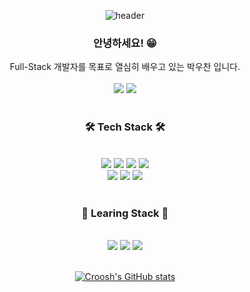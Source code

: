 <div align = "center"> 

![header](https://capsule-render.vercel.app/api?type=waving&color=FAE287&height=220&section=header&text=PARK%20WOO%20CHAN%20&fontSize=70&animation=twinkling&fontAlignY=40&fontColor=66620F)

### 안녕하세요! 😁<br>
Full-Stack 개발자를 목표로 열심히 배우고 있는 박우찬 입니다.<br>
<br>
[<img src="https://img.shields.io/badge/Blog-20C997?style=for-the-badge&logo=velog&logoColor=black">](https://croossh103.tistory.com/)
<img src="https://img.shields.io/badge/Gmail-EA4335?style=for-the-badge&logo=gmail&logoColor=black">
<br>
<br>

### 🛠 Tech Stack 🛠
<br>
<img src="https://img.shields.io/badge/html5-E34F26?style=for-the-badge&logo=html5&logoColor=white">
<img src="https://img.shields.io/badge/css-1572B6?style=for-the-badge&logo=css3&logoColor=white">
<img src="https://img.shields.io/badge/javascript-F7DF1E?style=for-the-badge&logo=javascript&logoColor=black">
<img src="https://img.shields.io/badge/github-181717?style=for-the-badge&logo=github&logoColor=white">
<br>
<img src="https://img.shields.io/badge/node.js-339933?style=for-the-badge&logo=Node.js&logoColor=white">
<img src="https://img.shields.io/badge/express-000000?style=for-the-badge&logo=express&logoColor=white">
<img src="https://img.shields.io/badge/react-61DAFB?style=for-the-badge&logo=react&logoColor=black">
<br>
<br>

### 📖 Learing Stack 📖
<br>
<img src="https://img.shields.io/badge/mongoDB-47A248?style=for-the-badge&logo=MongoDB&logoColor=white">
<img src="https://img.shields.io/badge/redux-764ABC?style=for-the-badge&logo=redux&logoColor=white">
<img src="https://img.shields.io/badge/linux-FCC624?style=for-the-badge&logo=linux&logoColor=black">
<br>
<br>

[![Croosh's GitHub stats](https://github-readme-stats.vercel.app/api?username=Croossh&show_icons=true&theme=gruvbox_light)](https://github.com/anuraghazra/github-readme-stats)
</div>
